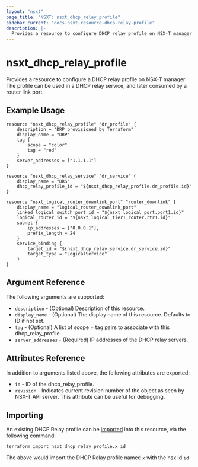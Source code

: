 ```yaml
---
layout: "nsxt"
page_title: "NSXT: nsxt_dhcp_relay_profile"
sidebar_current: "docs-nsxt-resource-dhcp-relay-profile"
description: |-
  Provides a resource to configure DHCP relay profile on NSX-T manager
---
```


# nsxt_dhcp_relay_profile

Provides a resource to configure a DHCP relay profile on NSX-T manager
The profile can be used in a DHCP relay service, and later consumed by a router
link port.

## Example Usage

```hcl
resource "nsxt_dhcp_relay_profile" "dr_profile" {
    description = "DRP provisioned by Terraform"
    display_name = "DRP"
    tag {
        scope = "color"
        tag = "red"
    }
    server_addresses = ["1.1.1.1"]
}

resource "nsxt_dhcp_relay_service" "dr_service" {
    display_name = "DRS"
    dhcp_relay_profile_id = "${nsxt_dhcp_relay_profile.dr_profile.id}"
}

resource "nsxt_logical_router_downlink_port" "router_downlink" {
    display_name = "logical_router_downlink_port"
    linked_logical_switch_port_id = "${nsxt_logical_port.port1.id}"
    logical_router_id = "${nsxt_logical_tier1_router.rtr1.id}"
    subnet {
        ip_addresses = ["8.0.0.1"],
        prefix_length = 24
    }
    service_binding {
        target_id = "${nsxt_dhcp_relay_service.dr_service.id}"
        target_type = "LogicalService"
    }
}
```

## Argument Reference

The following arguments are supported:

* `description` - (Optional) Description of this resource.
* `display_name` - (Optional) The display name of this resource. Defaults to ID if not set.
* `tag` - (Optional) A list of scope + tag pairs to associate with this dhcp_relay_profile.
* `server_addresses` - (Required) IP addresses of the DHCP relay servers.


## Attributes Reference

In addition to arguments listed above, the following attributes are exported:

* `id` - ID of the dhcp_relay_profile.
* `revision` - Indicates current revision number of the object as seen by NSX-T API server. This attribute can be useful for debugging.

## Importing

An existing DHCP Relay profile can be [imported][docs-import] into this resource, via the following command:

[docs-import]: https://www.terraform.io/docs/import/index.html

```
terraform import nsxt_dhcp_relay_profile.x id
```

The above would import the DHCP Relay profile named `x` with the nsx id `id`
